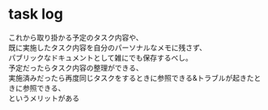 # task log
これから取り掛かる予定のタスク内容や、  
既に実施したタスク内容を自分のパーソナルなメモに残さず、  
パブリックなドキュメントとして雑にでも保存するべし。  
予定だったらタスク内容の整理ができる、  
実施済みだったら再度同じタスクをするときに参照できる&トラブルが起きたときに参照できる、  
というメリットがある